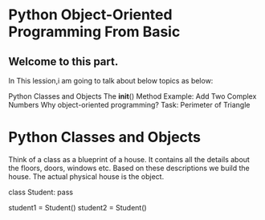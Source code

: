 # Python Object-Oriented Programming From Basic
## Welcome to this part.


In This lession,i am going to talk about below topics as below:

Python Classes and Objects
The __init__() Method
Example: Add Two Complex Numbers
Why object-oriented programming?
Task: Perimeter of Triangle

# Python Classes and Objects
Think of a class as a blueprint of a house. It contains all the details about the floors, doors, windows etc. Based on these descriptions we build the house. The actual physical house is the object.


class Student:
    pass

student1 = Student()
student2 = Student()


